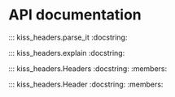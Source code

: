 # API documentation

::: kiss_headers.parse_it
    :docstring:

::: kiss_headers.explain
    :docstring:

::: kiss_headers.Headers
    :docstring:
    :members:

::: kiss_headers.Header
    :docstring:
    :members:
